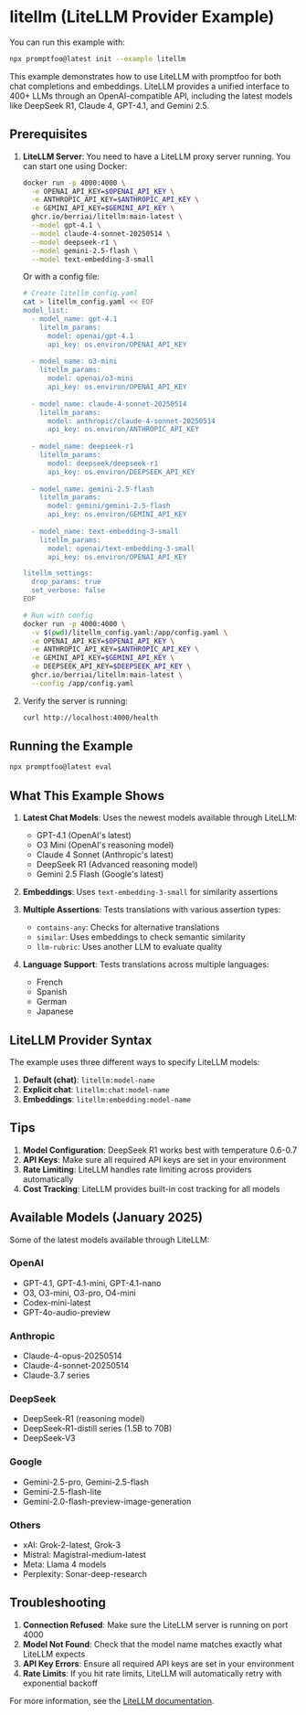 # litellm (LiteLLM Provider Example)

You can run this example with:

```bash
npx promptfoo@latest init --example litellm
```

This example demonstrates how to use LiteLLM with promptfoo for both chat completions and embeddings. LiteLLM provides a unified interface to 400+ LLMs through an OpenAI-compatible API, including the latest models like DeepSeek R1, Claude 4, GPT-4.1, and Gemini 2.5.

## Prerequisites

1. **LiteLLM Server**: You need to have a LiteLLM proxy server running. You can start one using Docker:

   ```bash
   docker run -p 4000:4000 \
     -e OPENAI_API_KEY=$OPENAI_API_KEY \
     -e ANTHROPIC_API_KEY=$ANTHROPIC_API_KEY \
     -e GEMINI_API_KEY=$GEMINI_API_KEY \
     ghcr.io/berriai/litellm:main-latest \
     --model gpt-4.1 \
     --model claude-4-sonnet-20250514 \
     --model deepseek-r1 \
     --model gemini-2.5-flash \
     --model text-embedding-3-small
   ```

   Or with a config file:

   ```bash
   # Create litellm_config.yaml
   cat > litellm_config.yaml << EOF
   model_list:
     - model_name: gpt-4.1
       litellm_params:
         model: openai/gpt-4.1
         api_key: os.environ/OPENAI_API_KEY
     
     - model_name: o3-mini
       litellm_params:
         model: openai/o3-mini
         api_key: os.environ/OPENAI_API_KEY
     
     - model_name: claude-4-sonnet-20250514
       litellm_params:
         model: anthropic/claude-4-sonnet-20250514
         api_key: os.environ/ANTHROPIC_API_KEY
     
     - model_name: deepseek-r1
       litellm_params:
         model: deepseek/deepseek-r1
         api_key: os.environ/DEEPSEEK_API_KEY
     
     - model_name: gemini-2.5-flash
       litellm_params:
         model: gemini/gemini-2.5-flash
         api_key: os.environ/GEMINI_API_KEY
     
     - model_name: text-embedding-3-small
       litellm_params:
         model: openai/text-embedding-3-small
         api_key: os.environ/OPENAI_API_KEY
   
   litellm_settings:
     drop_params: true
     set_verbose: false
   EOF
   
   # Run with config
   docker run -p 4000:4000 \
     -v $(pwd)/litellm_config.yaml:/app/config.yaml \
     -e OPENAI_API_KEY=$OPENAI_API_KEY \
     -e ANTHROPIC_API_KEY=$ANTHROPIC_API_KEY \
     -e GEMINI_API_KEY=$GEMINI_API_KEY \
     -e DEEPSEEK_API_KEY=$DEEPSEEK_API_KEY \
     ghcr.io/berriai/litellm:main-latest \
     --config /app/config.yaml
   ```

2. Verify the server is running:

   ```bash
   curl http://localhost:4000/health
   ```

## Running the Example

```bash
npx promptfoo@latest eval
```

## What This Example Shows

1. **Latest Chat Models**: Uses the newest models available through LiteLLM:
   - GPT-4.1 (OpenAI's latest)
   - O3 Mini (OpenAI's reasoning model)
   - Claude 4 Sonnet (Anthropic's latest)
   - DeepSeek R1 (Advanced reasoning model)
   - Gemini 2.5 Flash (Google's latest)

2. **Embeddings**: Uses `text-embedding-3-small` for similarity assertions

3. **Multiple Assertions**: Tests translations with various assertion types:
   - `contains-any`: Checks for alternative translations
   - `similar`: Uses embeddings to check semantic similarity
   - `llm-rubric`: Uses another LLM to evaluate quality

4. **Language Support**: Tests translations across multiple languages:
   - French
   - Spanish
   - German
   - Japanese

## LiteLLM Provider Syntax

The example uses three different ways to specify LiteLLM models:

1. **Default (chat)**: `litellm:model-name`
2. **Explicit chat**: `litellm:chat:model-name`
3. **Embeddings**: `litellm:embedding:model-name`

## Tips

1. **Model Configuration**: DeepSeek R1 works best with temperature 0.6-0.7
2. **API Keys**: Make sure all required API keys are set in your environment
3. **Rate Limiting**: LiteLLM handles rate limiting across providers automatically
4. **Cost Tracking**: LiteLLM provides built-in cost tracking for all models

## Available Models (January 2025)

Some of the latest models available through LiteLLM:

### OpenAI
- GPT-4.1, GPT-4.1-mini, GPT-4.1-nano
- O3, O3-mini, O3-pro, O4-mini
- Codex-mini-latest
- GPT-4o-audio-preview

### Anthropic
- Claude-4-opus-20250514
- Claude-4-sonnet-20250514
- Claude-3.7 series

### DeepSeek
- DeepSeek-R1 (reasoning model)
- DeepSeek-R1-distill series (1.5B to 70B)
- DeepSeek-V3

### Google
- Gemini-2.5-pro, Gemini-2.5-flash
- Gemini-2.5-flash-lite
- Gemini-2.0-flash-preview-image-generation

### Others
- xAI: Grok-2-latest, Grok-3
- Mistral: Magistral-medium-latest
- Meta: Llama 4 models
- Perplexity: Sonar-deep-research

## Troubleshooting

1. **Connection Refused**: Make sure the LiteLLM server is running on port 4000
2. **Model Not Found**: Check that the model name matches exactly what LiteLLM expects
3. **API Key Errors**: Ensure all required API keys are set in your environment
4. **Rate Limits**: If you hit rate limits, LiteLLM will automatically retry with exponential backoff

For more information, see the [LiteLLM documentation](https://docs.litellm.ai/docs/). 